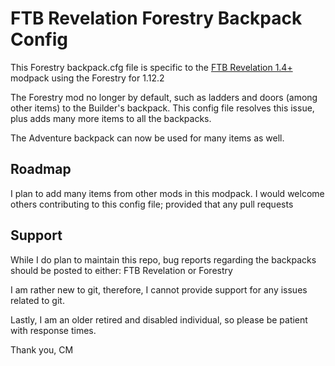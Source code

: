 # FTB Revelation Forestry Backpack Config

This Forestry backpack.cfg file is specific to the [FTB Revelation 1.4+](https://www.feed-the-beast.com/projects/ftb-revelation/files) modpack using the Forestry for 1.12.2

The Forestry mod no longer by default, such as ladders and doors (among other items) to the Builder's backpack. This config file resolves this issue, plus adds many more items to all the backpacks. 

The Adventure backpack can now be used for many items as well. 

## Roadmap
I plan to add many items from other mods in this modpack. I would welcome others contributing to this config file; provided that any pull requests 

## Support
While I do plan to maintain this repo, bug reports regarding the backpacks should be posted to either: FTB Revelation or Forestry

I am rather new to git, therefore, I cannot provide support for any issues related to git.

Lastly, I am an older retired and disabled individual, so please be patient with response times.

Thank you,
CM